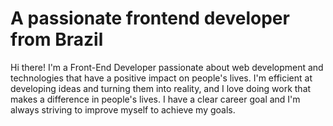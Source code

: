# A passionate frontend developer from Brazil

Hi there! I'm a Front-End Developer passionate about web development and technologies that have a positive impact on people's lives. I'm efficient at developing ideas and turning them into reality, and I love doing work that makes a difference in people's lives. I have a clear career goal and I'm always striving to improve myself to achieve my goals.
